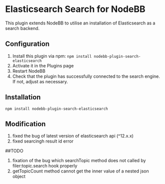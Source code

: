 # Elasticsearch Search for NodeBB

This plugin extends NodeBB to utilise an installation of Elasticsearch as a search backend.

## Configuration

1. Install this plugin via npm: `npm install nodebb-plugin-search-elasticsearch`
1. Activate it in the Plugins page
1. Restart NodeBB
1. Check that the plugin has successfully connected to the search engine. If not, adjust as necessary.

## Installation

    npm install nodebb-plugin-search-elasticsearch
    
##  Modification 
1. fixed the bug of latest version of elasticsearch api (^12.x.x) 
2. fixed searcingh result id error 

##TODO
1. fixation of the bug which searchTopic method does not called by filer:topic.search hook properly  
2. getTopicCount method cannot get the inner value of a nested json object 
